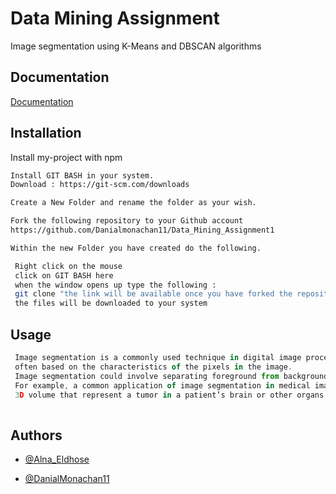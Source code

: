 
# Data Mining Assignment

Image segmentation using K-Means and DBSCAN algorithms



## Documentation

[Documentation](https://github.com/Danialmonachan11/Data_Mining_Assignment1/blob/main/Documentation_final.pdf)


## Installation

Install my-project with npm

```bash
Install GIT BASH in your system.
Download : https://git-scm.com/downloads

Create a New Folder and rename the folder as your wish.

Fork the following repository to your Github account
https://github.com/Danialmonachan11/Data_Mining_Assignment1

Within the new Folder you have created do the following.

 Right click on the mouse 
 click on GIT BASH here
 when the window opens up type the following :
 git clone "the link will be available once you have forked the repository at your end"
 the files will be downloaded to your system
```
    
## Usage

```javascript
 Image segmentation is a commonly used technique in digital image processing and analysis to partition an image into multiple parts or regions,
 often based on the characteristics of the pixels in the image. 
 Image segmentation could involve separating foreground from background, or clustering regions of pixels based on similarities in color or shape.
 For example, a common application of image segmentation in medical imaging is to detect and label pixels in an image or voxels of a 
 3D volume that represent a tumor in a patient’s brain or other organs.
 
```


## Authors

- [@Alna_Eldhose](https://github.com/Alna-eldhose)

- [@DanialMonachan11](https://github.com/Danialmonachan11)